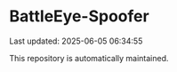 # BattleEye-Spoofer

Last updated: 2025-06-05 06:34:55

This repository is automatically maintained.

